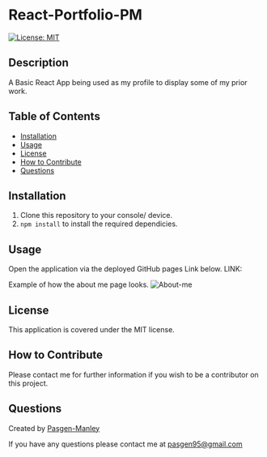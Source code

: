 # React-Portfolio-PM
[![License: MIT](https://img.shields.io/badge/License-MIT-yellow.svg)](https://opensource.org/licenses/MIT)

## Description
A Basic React App being used as my profile to display some of my prior work. 

## Table of Contents
  * [Installation](#installation)
  * [Usage](#usage)
  * [License](#license)
  * [How to Contribute](#how-to-contribute)
  * [Questions](#questions)

## Installation
1. Clone this repository to your console/ device.
2. `npm install` to install the required dependicies.

## Usage
Open the application via the deployed GitHub pages Link below.
LINK: 

Example of how the about me page looks.
![About-me](https://user-images.githubusercontent.com/82016491/140029869-a0ce8378-7aae-45ea-b8a1-506de2310da0.png)


## License
This application is covered under the MIT license.

## How to Contribute
Please contact me for further information if you wish to be a contributor on this project.

## Questions
Created by [Pasgen-Manley](https://github.com/Pasgen-Manley)

If you have any questions please contact me at [pasgen95@gmail.com](pasgen95@gmail.com)
